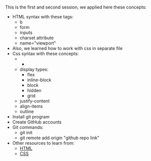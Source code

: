 This is the first and second session, we applied here these concepts:
- HTML syntax with these tags:
    - b
    - form
    - inputs
    - charset attribute
    - name="viewport"
- Also, we learned how to work with css in separate file
- Css syntax with these concepts:
    - *
    - display types:
      - flex
      - inline-block
      - block
      - hidden
      - grid
    - justify-content
    - align-items
    - outline
- Install git program
- Create GitHub accounts
- Git commands:
  - git init
  - git remote add origin "github repo link"
- Other resources to learn from:
    - [HTML](https://www.w3schools.com/html/default.asp)
    - [CSS](https://www.w3schools.com/css/default.asp)